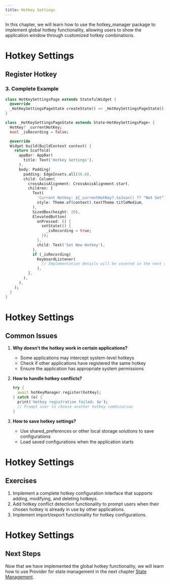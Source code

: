 ```yaml
---
title: Hotkey Settings
---
```


In this chapter, we will learn how to use the hotkey_manager package to implement global hotkey functionality, allowing users to show the application window through customized hotkey combinations.

# Hotkey Settings
## Register Hotkey
### 3. Complete Example
```dart
class HotKeySettingsPage extends StatefulWidget {
  @override
  _HotKeySettingsPageState createState() => _HotKeySettingsPageState();
}

class _HotKeySettingsPageState extends State<HotKeySettingsPage> {
  HotKey? _currentHotKey;
  bool _isRecording = false;

  @override
  Widget build(BuildContext context) {
    return Scaffold(
      appBar: AppBar(
        title: Text('Hotkey Settings'),
      ),
      body: Padding(
        padding: EdgeInsets.all(16.0),
        child: Column(
          crossAxisAlignment: CrossAxisAlignment.start,
          children: [
            Text(
              'Current Hotkey: ${_currentHotKey?.toJson() ?? "Not Set"}',
              style: Theme.of(context).textTheme.titleMedium,
            ),
            SizedBox(height: 20),
            ElevatedButton(
              onPressed: () {
                setState(() {
                  _isRecording = true;
                });
              },
              child: Text('Set New Hotkey'),
            ),
            if (_isRecording)
              KeyboardListener(
                // Implementation details will be covered in the next section
              ),
          ],
        ),
      ),
    );
  }
}
```

# Hotkey Settings
## Common Issues

1. **Why doesn't the hotkey work in certain applications?**
   - Some applications may intercept system-level hotkeys
   - Check if other applications have registered the same hotkey
   - Ensure the application has appropriate system permissions

2. **How to handle hotkey conflicts?**
   ```dart
   try {
     await hotKeyManager.register(hotKey);
   } catch (e) {
     print('Hotkey registration failed: $e');
     // Prompt user to choose another hotkey combination
   }
   ```

3. **How to save hotkey settings?**
   - Use shared_preferences or other local storage solutions to save configurations
   - Load saved configurations when the application starts

# Hotkey Settings
## Exercises

1. Implement a complete hotkey configuration interface that supports adding, modifying, and deleting hotkeys.
2. Add hotkey conflict detection functionality to prompt users when their chosen hotkey is already in use by other applications.
3. Implement import/export functionality for hotkey configurations.

# Hotkey Settings
## Next Steps

Now that we have implemented the global hotkey functionality, we will learn how to use Provider for state management in the next chapter [State Management](./04-State_Management.md).